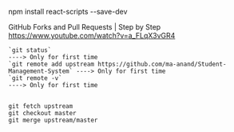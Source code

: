 npm install react-scripts --save-dev


GitHub Forks and Pull Requests | Step by Step
    https://www.youtube.com/watch?v=a_FLqX3vGR4

    `git status`                                                                    ----> Only for first time
    `git remote add upstream https://github.com/ma-anand/Student-Management-System` ----> Only for first time
    `git remote -v`                                                                 ----> Only for first time

    
    git fetch upstream
    git checkout master
    git merge upstream/master
